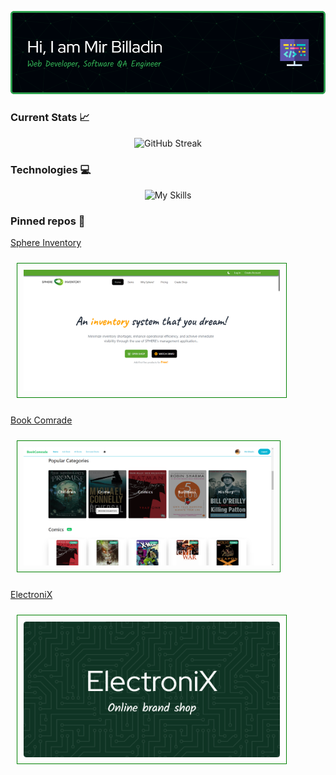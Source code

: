 



<p align="center">
  <a>
    <img src="./github-header.png">
  </a>
</p>


### Current Stats 📈
<p align="center">
  <a>
    <img src="https://github-readme-streak-stats.herokuapp.com?user=billadin&theme=github-dark" alt="GitHub Streak">
  </a>
</p>

<!-- markdownlint-enable -->
 
### Technologies 💻
<p align="center">
  <a>
    <img src="https://skillicons.dev/icons?i=react,js,java,selenium,nodejs,express,mongodb,firebase,tailwind,html,css&theme=dark" alt="My Skills">
  </a>
</p>

### Pinned repos 📌
<p align="center">
    <a href="https://github.com/billadin/inventory-management"
    >
    <p>Sphere Inventory</p>
      <img width="410" src="./inventory.png"/ style="border: 1px solid green; padding: 10px; margin: 10px;">
    </a>
    <a href="https://github.com/billadin/book-comrade">
    <p>Book Comrade</p>
      <img width="400" src="./book-comrade.png"/ style="border: 1px solid green; padding: 10px; margin: 10px;">
    </a>
    <a href="https://github.com/billadin/electronix">
    <p>ElectroniX</p>
      <img width="410" src="./electronix.png"/ style="border: 1px solid green; padding: 10px; margin: 10px;">
    </a>
</p>



